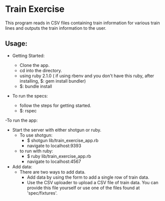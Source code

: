 Train Exercise
==============

This program reads in CSV files containing train information for various train lines and outputs the train information to the user.

Usage:
------
- Getting Started:
  + Clone the app.
  + cd into the directory.
  + using ruby 2.1.0 ( if using rbenv and you don't have this ruby, after installing, $: gem install bundler)
  + $: bundle install

- To run the specs:
  + follow the steps for getting started.
  + $: rspec

-To run the app:
  + Start the server with either shotgun or ruby.
    - To use shotgun:
      + $ shotgun lib/train_exercise_app.rb
      + navigate to localhost:9393
    - to run with ruby:
      + $ ruby lib/train_exercise_app.rb
      + navigate to localhost:4567
  + Add data:
    - There are two ways to add data.
      + Add data by using the form to add a single row of train data.
      + Use the CSV uploader to upload a CSV file of train data. You can provide this file yourself or use one of the files found at 'spec/fixtures'.
